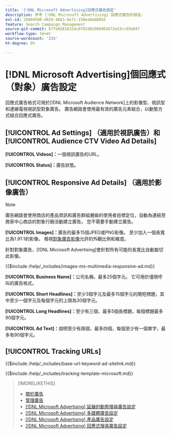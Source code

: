 ```yaml
---
title: '[!DNL Microsoft Advertising]回應式廣告設定'
description: 參考 [!DNL Microsoft Advertising] 回應式廣告的設定。
exl-id: 29404500-d929-4683-be71-150ea8ab805d
feature: Search Campaign Management
source-git-commit: 67fe8581832dc0762d62908d01672e53cc95b847
workflow-type: tm+mt
source-wordcount: '233'
ht-degree: 0%

---
```


# [!DNL Microsoft Advertising]個回應式（對象）廣告設定

回應式廣告格式可用於[!DNL Microsoft Audience Network]上的影像型、視訊型和連線電視視訊型對象廣告。 廣告網路會使用最有效的廣告元素組合，以動態方式組合回應式廣告。

## [!UICONTROL Ad Settings] （適用於視訊廣告）和[!UICONTROL Audience CTV Video Ad Details]

**[!UICONTROL Videos]：**&#x200B;一個視訊廣告的URL。

**[!UICONTROL Status]：**&#x200B;廣告狀態。

## [!UICONTROL Responsive Ad Details] （適用於影像廣告）

>[!NOTE]
>
>廣告網路會使用商店的產品資訊和廣告群組層級的使用者目標定位，自動為連結至商家中心商店的對象行銷活動建立廣告。 您不需要手動建立廣告。

**[!UICONTROL Images]：**&#x200B;廣告的最多15個JPEG或PNG影像。 至少加入一個長寬比為1.91:1的影像。 檢視[對象廣告影像](https://help.ads.microsoft.com/#apex/ads/en/56912/0)允許的外觀比例和維度。

針對對象廣告，[!DNL Microsoft Advertising]會針對所有可能的長寬比自動裁切此影像。

<!-- Instructions -->

{{$include /help/_includes/images-ms-multimedia-responsive-ad.md}}

**[!UICONTROL Business Name]：**&#x200B;公司名稱，最多25個字元。 它可用於僅限呼叫的廣告格式。

**[!UICONTROL Short Headlines]：**&#x200B;至少3個字元及最多15個字元的簡短標題，其中至少一個字元及每個字元的上限為30個字元。

**[!UICONTROL Long Headlines]：**&#x200B;至少有三個、最多5個長標題，每個標題最多90個字元。

**[!UICONTROL Ad Text]：**&#x200B;說明至少有兩個，最多四個，每個至少有一個單字，最多有90個字元。

## [!UICONTROL Tracking URLs]

<!-- **[!UICONTROL Base URl]:** -->

{{$include /help/_includes/base-url-keyword-ad-sitelink.md}}

<!-- **[!UICONTROL Tracking Template]:** -->

{{$include /help/_includes/tracking-template-microsoft.md}}

>[!MORELIKETHIS]
>
>* [關於廣告](ad-about.md)
>* [管理廣告](ad-manage.md)
>* [[!DNL Microsoft Advertising] 延展的動態搜尋廣告設定](ad-settings-microsoft-dsa.md)
>* [[!DNL Microsoft Advertising] 多媒體廣告設定](ad-settings-microsoft-multimedia.md)
>* [[!DNL Microsoft Advertising] 產品廣告設定](ad-settings-microsoft-product.md)
>* [[!DNL Microsoft Advertising] 回應式搜尋廣告設定](ad-settings-microsoft-rsa.md)
